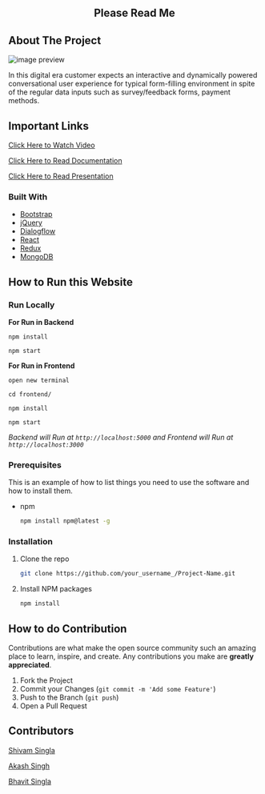 <!-- 
[![Contributors][contributors-shield]][contributors-url]
[![Forks][forks-shield]][forks-url] -->
<!-- [![Contributors](https://img.shields.io/badge/all_contributors-3-orange.svg?style=flat-square)](#contributors-) -->


 <h2 align="center">Please Read Me  </h2>


## About The Project

![image preview](https://github.com/Akashsingh310/Thunderbolt/blob/main/images/1.gif)  






<!-- ![image preview](https://github.com/Akashsingh310/Thunderbolt/blob/main/images/2.gif) -->
In this digital era customer expects an interactive and dynamically powered conversational user experience for typical form-filling  environment in spite of the regular data inputs such as survey/feedback forms, payment methods.


## Important Links

[Click Here to Watch Video](https://drive.google.com/file/d/1uP5MAQvNUrPwII2tj7QF85thzH3t9pF2/view?usp=sharing) 


[Click Here to Read Documentation](https://docs.google.com/document/d/1lGbkD5AGvDvuplFuRVsThm1AIIHGpgQnIsLZvaFesz0/edit) 


[Click Here to Read Presentation](https://docs.google.com/presentation/d/1oeTpHmInYzAwg8SPfrO8btXZJ15s6YE9VCzDP5LhDC0/edit#slide=id.p1) 

### Built With

- [Bootstrap](https://getbootstrap.com)
- [jQuery](https://jquery.com)
- [Dialogflow](https://cloud.google.com/dialogflow)
- [React](https://reactjs.org/)
- [Redux](https://redux.js.org/)
- [MongoDB](https://www.mongodb.com/)


## How to Run this Website

<h3>Run Locally</h3>

<strong>For Run in Backend</strong>

`npm install`

`npm start`

<strong>For Run in Frontend</strong>

`open new terminal`

`cd frontend/`

`npm install`

`npm start`

  *Backend will Run at `http://localhost:5000` and Frontend will Run at `http://localhost:3000`*  

### Prerequisites

This is an example of how to list things you need to use the software and how to install them.

- npm
  ```sh
  npm install npm@latest -g
  ```

### Installation


1. Clone the repo
   ```sh
   git clone https://github.com/your_username_/Project-Name.git
   ```
3. Install NPM packages
   ```sh
   npm install
   ```



## How to do Contribution

Contributions are what make the open source community such an amazing place to learn, inspire, and create. Any contributions you make are **greatly appreciated**.

1. Fork the Project
2. Commit your Changes (`git commit -m 'Add some Feature'`)
3. Push to the Branch (`git push`)
4. Open a Pull Request


## Contributors

[Shivam Singla](https://github.com/shivam7374)

[Akash Singh](https://github.com/Akashsingh310)

[Bhavit Singla](https://github.com/BHAVIT-SINGLA)


